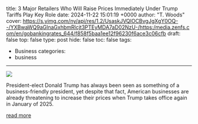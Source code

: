title: 3 Major Retailers Who Will Raise Prices Immediately Under Trump Tariffs Play Key Role
date: 2024-11-22 15:01:19 +0000
author: "T. Woods"
cover: https://s.yimg.com/ny/api/res/1.2/UsaskJVQlOCBvgJgXgY0OQ--/YXBwaWQ9aGlnaGxhbmRlcjt3PTEyMDA7aD02NzU-/https:/media.zenfs.com/en/gobankingrates_644/f858f5baa1ee12f96230f6ace3c06cfb
draft: false
top: false
type: post
hide: false
toc: false
tags:
  - Business
categories:
  - business
---

![](https://s.yimg.com/ny/api/res/1.2/UsaskJVQlOCBvgJgXgY0OQ--/YXBwaWQ9aGlnaGxhbmRlcjt3PTEyMDA7aD02NzU-/https:/media.zenfs.com/en/gobankingrates_644/f858f5baa1ee12f96230f6ace3c06cfb)

President-elect Donald Trump has always been seen as something of a business-friendly president, yet despite that fact, American businesses are already threatening to increase their prices when Trump takes office again in January of 2025.

[read more](https://finance.yahoo.com/news/3-major-retailers-raise-prices-150119217.html)

